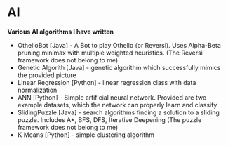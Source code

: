 # AI

<strong>Various AI algorithms I have written</strong>

<ul><li>OthelloBot [Java] - A Bot to play Othello (or Reversi). Uses Alpha-Beta pruning minimax with multiple weighted heuristics. (The Reversi framework does not belong to me)</li>
<li>Genetic Algorith [Java] - genetic algorithm which successfully mimics the provided picture </li>
<li>Linear Regression [Python] - linear regression class with data normalization </li>
<li>ANN [Python] - Simple artificial neural network. Provided are two example datasets, which the network can properly learn and classify</li>
<li>SlidingPuzzle [Java] - search algorithms finding a solution to a sliding puzzle. Includes A*, BFS, DFS, Iterative Deepening (The puzzle framework does not belong to me)</li>
<li>K Means [Python] - simple clustering algorithm </li>

